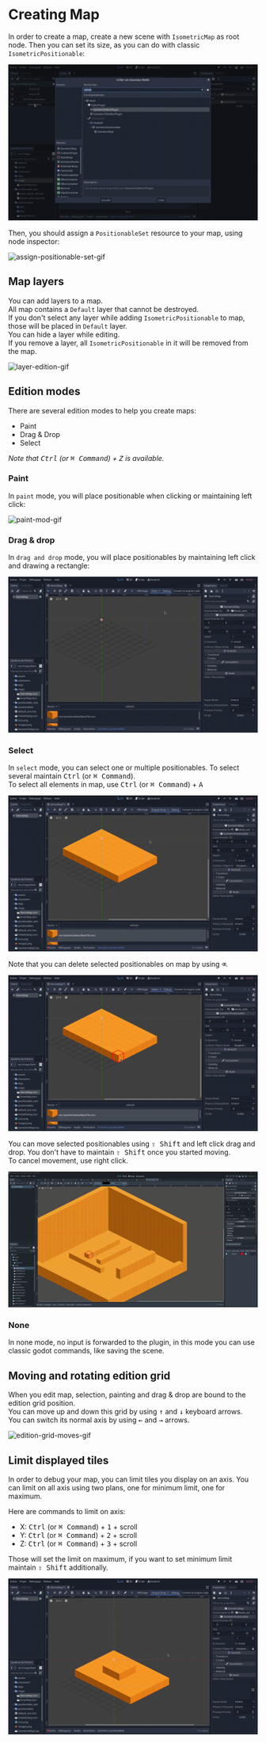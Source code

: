 # Creating Map

In order to create a map, create a new scene with `IsometricMap` as root node. Then you can set its size, as you can do
with classic `IsometricPositionable`: 

![create-map-gif]

Then, you should assign a `PositionableSet` resource to your map, using node inspector:

![assign-positionable-set-gif]

## Map layers

You can add layers to a map.  
All map contains a `Default` layer that cannot be destroyed.  
If you don't select any layer while adding `IsometricPositionable` to map, those will be placed in `Default` layer.  
You can hide a layer while editing.  
If you remove a layer, all `IsometricPositionable` in it will be removed from the map.  

![layer-edition-gif]

## Edition modes

There are several edition modes to help you create maps:
- Paint
- Drag & Drop
- Select

*Note that <kbd>Ctrl</kbd> (or <kbd>⌘ Command</kbd>)  + <kbd>Z</kbd> is available.*

### Paint

In `paint` mode, you will place positionable when clicking or maintaining left click:  

![paint-mod-gif]

### Drag & drop

In `drag and drop` mode, you will place positionables by maintaining left click and drawing a rectangle:  

![drag-and-drop-mod-gif]

### Select

In `select` mode, you can select one or multiple positionables. To select several maintain <kbd>Ctrl</kbd>
(or <kbd>⌘ Command</kbd>).  
To select all elements in map, use <kbd>Ctrl</kbd> (or <kbd>⌘ Command</kbd>) + <kbd>A</kbd>

![select-mod-gif]

Note that you can delete selected positionables on map by using <kbd>⌫</kbd>.  

![delete-tiles-gif]

You can move selected positionables using <kbd>⇧ Shift</kbd> and left click drag and drop. You don't have to maintain
<kbd>⇧ Shift</kbd> once you started moving.  
To cancel movement, use right click.

![move-tiles-gif]

### None

In none mode, no input is forwarded to the plugin, in this mode you can use classic godot commands, like saving the
scene.

## Moving and rotating edition grid

When you edit map, selection, painting and drag & drop are bound to the edition grid position.  
You can move up and down this grid by using <kbd>↑</kbd> and <kbd>↓</kbd> keyboard arrows.  
You can switch its normal axis by using <kbd>←</kbd> and <kbd>→</kbd> arrows.  

![edition-grid-moves-gif]

## Limit displayed tiles

In order to debug your map, you can limit tiles you display on an axis. You can limit on all axis using two plans, one
for minimum limit, one for maximum.

Here are commands to limit on axis:  
- X: <kbd>Ctrl</kbd> (or <kbd>⌘ Command</kbd>) + <kbd>1</kbd> + scroll
- Y: <kbd>Ctrl</kbd> (or <kbd>⌘ Command</kbd>) + <kbd>2</kbd> + scroll
- Z: <kbd>Ctrl</kbd> (or <kbd>⌘ Command</kbd>) + <kbd>3</kbd> + scroll

Those will set the limit on maximum, if you want to set minimum limit maintain <kbd>⇧ Shift</kbd> additionally.  

![limit-view-gif]

[create-map-gif]: ./assets/creating-map/create-map.gif
[assign-positionable-set-gif]: ./assets/creating-map/assign-positionable-set.gif
[paint-mod-gif]: ./assets/creating-map/paint-mod.gif
[drag-and-drop-mod-gif]: ./assets/creating-map/drag-and-drop-mod.gif
[select-mod-gif]: ./assets/creating-map/select-mod.gif
[delete-tiles-gif]: ./assets/creating-map/delete-tiles.gif
[move-tiles-gif]: ./assets/creating-map/move-tiles.gif
[edition-grid-moves-gif]: ./assets/creating-map/edition-grid-moves.gif
[limit-view-gif]: ./assets/creating-map/limit-view.gif
[layer-edition-gif]: ./assets/creating-map/layer-edition.gif